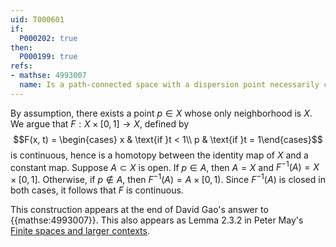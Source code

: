 ```yaml
---
uid: T000601
if:
  P000202: true
then:
  P000199: true
refs:
- mathse: 4993007
  name: Is a path-connected space with a dispersion point necessarily contractible?
---
```


By assumption, there exists a point $p \in X$ whose only neighborhood is $X$. We argue that $F : X \times [0, 1] \to X$, defined by $$F(x, t) = \begin{cases} x & \text{if }t < 1\\ p & \text{if }t = 1\end{cases}$$ is continuous, hence is a homotopy between the identity map of $X$ and a constant map. Suppose $A \subset X$ is open. If $p \in A$, then $A = X$ and $F^{-1}(A) = X \times [0, 1]$. Otherwise, if $p \notin A$, then $F^{-1}(A) = A \times [0,1)$. Since $F^{-1}(A)$ is closed in both cases, it follows that $F$ is continuous.

This construction appears at the end of David Gao's answer to {{mathse:4993007}}. This also appears as Lemma 2.3.2 in Peter May's [Finite spaces and larger contexts](https://math.uchicago.edu/~may/FINITE/FINITEBOOK/FINITEBOOKCollatedDraft.pdf).
